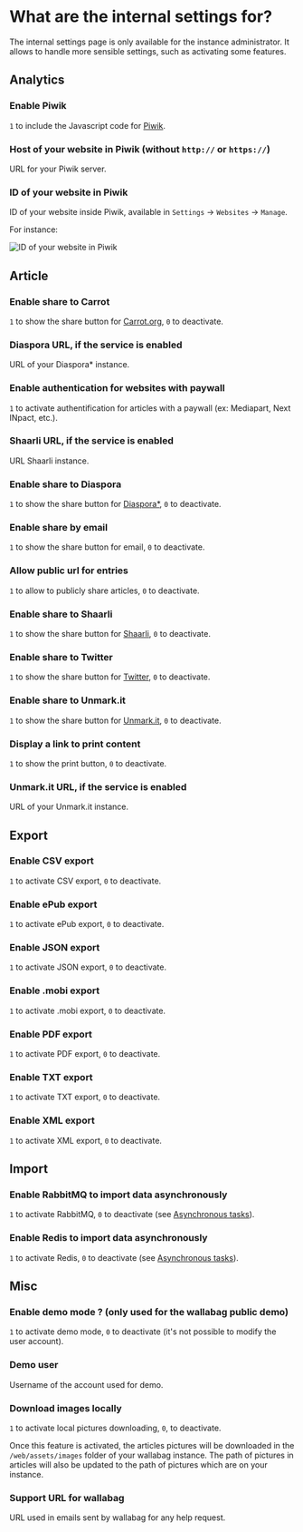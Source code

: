 # What are the internal settings for?

The internal settings page is only available for the instance administrator. It allows to handle more sensible settings, such as activating some features.

## Analytics

### Enable Piwik

`1` to include the Javascript code for [Piwik](https://piwik.org/).

### Host of your website in Piwik (without `http://` or `https://`)

URL for your Piwik server.

### ID of your website in Piwik

ID of your website inside Piwik, available in `Settings` -> `Websites` -> `Manage`.

For instance:

![ID of your website in Piwik](../../img/admin/id_piwik.png)

## Article

### Enable share to Carrot

`1` to show the share button for [Carrot.org](https://secure.carrot.org/), `0` to deactivate.

### Diaspora URL, if the service is enabled

URL of your Diaspora\* instance.

### Enable authentication for websites with paywall

`1` to activate authentification for articles with a paywall (ex: Mediapart, Next INpact, etc.).

### Shaarli URL, if the service is enabled

URL Shaarli instance.

### Enable share to Diaspora

`1` to show the share button for [Diaspora\*](https://diasporafoundation.org/), `0` to deactivate.

### Enable share by email

`1` to show the share button for email, `0` to deactivate.

### Allow public url for entries

`1` to allow to publicly share articles, `0` to deactivate.

### Enable share to Shaarli

`1` to show the share button for [Shaarli](https://github.com/shaarli/Shaarli), `0` to deactivate.

### Enable share to Twitter

`1` to show the share button for [Twitter](https://twitter.com/), `0` to deactivate.

### Enable share to Unmark.it

`1` to show the share button for [Unmark.it](https://unmark.it/), `0` to deactivate.

### Display a link to print content

`1` to show the print button, `0` to deactivate.

### Unmark.it URL, if the service is enabled

URL of your Unmark.it instance.

## Export

### Enable CSV export

`1` to activate CSV export, `0` to deactivate.

### Enable ePub export

`1` to activate ePub export, `0` to deactivate.

### Enable JSON export

`1` to activate JSON export, `0` to deactivate.

### Enable .mobi export

`1` to activate .mobi export, `0` to deactivate.

### Enable PDF export

`1` to activate PDF export, `0` to deactivate.

### Enable TXT export

`1` to activate TXT export, `0` to deactivate.

### Enable XML export

`1` to activate XML export, `0` to deactivate.

## Import

### Enable RabbitMQ to import data asynchronously

`1` to activate RabbitMQ, `0` to deactivate (see [Asynchronous tasks](../asynchronous.md)).

### Enable Redis to import data asynchronously

`1` to activate Redis, `0` to deactivate (see [Asynchronous tasks](../asynchronous.md)).

## Misc

### Enable demo mode ? (only used for the wallabag public demo)

`1` to activate demo mode, `0` to deactivate (it's not possible to modify the user account).

### Demo user

Username of the account used for demo.

### Download images locally

`1` to activate local pictures downloading, `0`, to deactivate.

Once this feature is activated, the articles pictures will be downloaded in the `/web/assets/images` folder of your wallabag instance. The path of pictures in articles will also be updated to the path of pictures which are on your instance.

### Support URL for wallabag

URL used in emails sent by wallabag for any help request.
